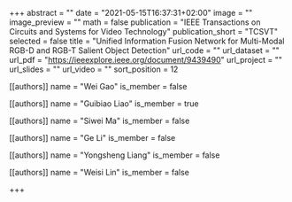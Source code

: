 +++
abstract = ""
date = "2021-05-15T16:37:31+02:00"
image = ""
image_preview = ""
math = false
publication = "IEEE Transactions on Circuits and Systems for Video Technology"
publication_short = "TCSVT"
selected = false
title = "Unified Information Fusion Network for Multi-Modal RGB-D and RGB-T Salient Object Detection"
url_code = ""
url_dataset = ""
url_pdf = "https://ieeexplore.ieee.org/document/9439490"
url_project = ""
url_slides = ""
url_video = ""
sort_position = 12

[[authors]]
    name = "Wei Gao"
    is_member = false

[[authors]]
    name = "Guibiao Liao"
    is_member = true

[[authors]]
    name = "Siwei Ma"
    is_member = false

[[authors]]
    name = "Ge Li"
    is_member = false

[[authors]]
    name = "Yongsheng Liang"
    is_member = false

[[authors]]
    name = "Weisi Lin"
    is_member = false

+++



